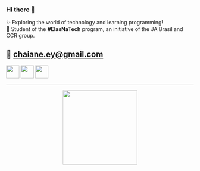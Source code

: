 ### Hi there 👋

✨ Exploring the world of technology and learning programming!
<br>
🔭 Student of the <b>#ElasNaTech</b> program, an initiative of the JA Brasil and CCR group.
<br>

## 👋 chaiane.ey@gmail.com

<div>
<a href="https://www.linkedin.com/in/chaianeaq/" target="_blank"><img width=35px src="https://camo.githubusercontent.com/c8a9c5b414cd812ad6a97a46c29af67239ddaeae08c41724ff7d945fb4c047e5/68747470733a2f2f6564656e742e6769746875622e696f2f537570657254696e7949636f6e732f696d616765732f7376672f6c696e6b6564696e2e737667"></a> <a href="https://www.instagram.com/chai.aq" target="_blank"><img width=35px src="https://camo.githubusercontent.com/c9dacf0f25a1489fdbc6c0d2b41cda58b77fa210a13a886d6f99e027adfbd358/68747470733a2f2f6564656e742e6769746875622e696f2f537570657254696e7949636f6e732f696d616765732f7376672f696e7374616772616d2e737667"></a> <a href="https://twitter.com/nidril_" target="_blank"><img width=35px src="https://camo.githubusercontent.com/35b0b8bfbd8840f35607fb56ad0a139047fd5d6e09ceb060c5c6f0a5abd1044c/68747470733a2f2f6564656e742e6769746875622e696f2f537570657254696e7949636f6e732f696d616765732f7376672f747769747465722e737667"></a>
</div>

<hr>

<div align="center">
  <a href="https://github.com/nidril">
  <img height="200em" src="https://github-readme-stats.vercel.app/api/top-langs/?username=nidril&layout=compact&langs_count=7&theme=dracula"/>
</div>
